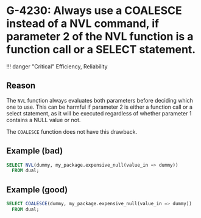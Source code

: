 # G-4230: Always use a COALESCE instead of a NVL command, if parameter 2 of the NVL function is a function call or a SELECT statement.

!!! danger "Critical"
    Efficiency, Reliability

## Reason

The `NVL` function always evaluates both parameters before deciding which one to use. This can be harmful if parameter 2 is either a function call or a select statement, as it will be executed regardless of whether parameter 1 contains a NULL value or not.

The `COALESCE` function does not have this drawback.


## Example (bad)

``` sql
SELECT NVL(dummy, my_package.expensive_null(value_in => dummy))
  FROM dual;
```

## Example (good)

``` sql
SELECT COALESCE(dummy, my_package.expensive_null(value_in => dummy))
  FROM dual;
```